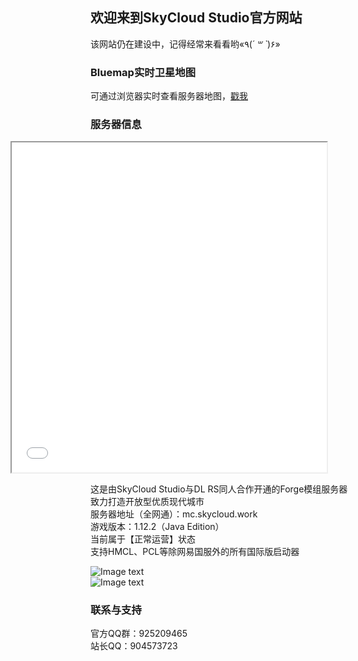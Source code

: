 ## 欢迎来到SkyCloud Studio官方网站

该网站仍在建设中，记得经常来看看哟«٩(*´ ꒳ `*)۶»

### Bluemap实时卫星地图

可通过浏览器实时查看服务器地图，[戳我](https://skycloud.minasan.xyz/) 

### 服务器信息

<iframe src="//player.bilibili.com/player.html?aid=586237663&bvid=BV1gz4y1S7QM&cid=285028344&page=1" scrolling="no" allowfullscreen="true" width="100%" style="overflow:visible;margin-left:calc(50% - 50vw + 100px);height:calc((100vw - 200px) / 16 * 9 + 100px)"> </iframe>    

这是由SkyCloud Studio与DL RS同人合作开通的Forge模组服务器  
致力打造开放型优质现代城市  
服务器地址（全网通）：mc.skycloud.work  
游戏版本：1.12.2（Java Edition）  
当前属于【正常运营】状态  
支持HMCL、PCL等除网易国服外的所有国际版启动器  

![Image text](https://skycloud.minasan.xyz/imgs/seve1.jpg)  
![Image text](https://skycloud.minasan.xyz/imgs/seve2.jpg)  

### 联系与支持

官方QQ群：925209465  
站长QQ：904573723
